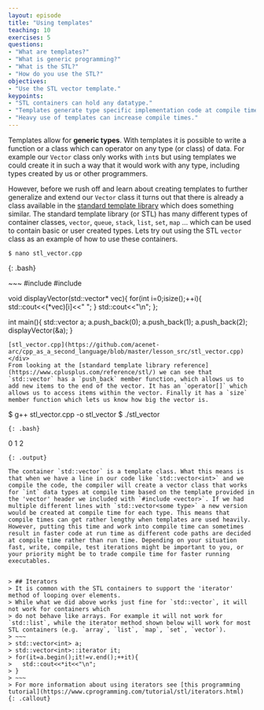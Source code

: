 ```yaml
---
layout: episode
title: "Using templates"
teaching: 10
exercises: 5
questions:
- "What are templates?"
- "What is generic programming?"
- "What is the STL?"
- "How do you use the STL?"
objectives:
- "Use the STL vector template."
keypoints:
- "STL containers can hold any datatype."
- "Templates generate type specific implementation code at compile time."
- "Heavy use of templates can increase compile times."
---
```


Templates allow for **generic types**. With templates it is possible to write a function or a class which can operator on any type (or class) of data. For example our `Vector` class only works with `int`s but using templates we could create it in such a way that it would work with any type, including types created by us or other programmers.

However, before we rush off and learn about creating templates to further generalize and extend our `Vector` class it turns out that there is already a class available in the [standard template library](https://www.cplusplus.com/reference/stl/) which does something similar. The standard template library (or STL) has many different types of container classes, `vector`, `queue`, `stack`, `list`, `set`, `map` ... which can be used to contain basic or user created types. Lets try out using the STL `vector` class as an example of how to use these containers.

~~~
$ nano stl_vector.cpp
~~~
{: .bash}

<div class="gitfile" markdown="1">
~~~
#include <iostream>
#include <vector>

void displayVector(std::vector<int>* vec){
  for(int i=0;i<vec->size();++i){
    std::cout<<(*vec)[i]<<" ";
  }
  std::cout<<"\n";
};

int main(){
  std::vector<int> a;
  a.push_back(0);
  a.push_back(1);
  a.push_back(2);
  displayVector(&a);
}
~~~
[stl_vector.cpp](https://github.com/acenet-arc/cpp_as_a_second_language/blob/master/lesson_src/stl_vector.cpp)
</div>
From looking at the [standard template library reference](https://www.cplusplus.com/reference/stl/) we can see that `std::vector` has a `push_back` member function, which allows us to add new items to the end of the vector. It has an `operator[]` which allows us to access items within the vector. Finally it has a `size` member function which lets us know how big the vector is.

~~~
$ g++ stl_vector.cpp -o stl_vector
$ ./stl_vector
~~~
{: .bash}
~~~
0 1 2
~~~
{: .output}

The container `std::vector` is a template class. What this means is that when we have a line in our code like `std::vector<int>` and we compile the code, the compiler will create a vector class that works for `int` data types at compile time based on the template provided in the 'vector' header we included with `#include <vector>`. If we had multiple different lines with `std::vector<some type>` a new version would be created at compile time for each type. This means that compile times can get rather lengthy when templates are used heavily. However, putting this time and work into compile time can sometimes result in faster code at run time as different code paths are decided at compile time rather than run time. Depending on your situation fast, write, compile, test iterations might be important to you, or your priority might be to trade compile time for faster running executables.


> ## Iterators
> It is common with the STL containers to support the 'iterator' method of looping over elements.
> While what we did above works just fine for `std::vector`, it will not work for containers which
> do not behave like arrays. For example it will not work for `std::list`, while the iterator method shown below will work for most STL containers (e.g. `array`, `list`, `map`, `set`, `vector`).
> ~~~
> std::vector<int> a;
> std::vector<int>::iterator it;
> for(it=a.begin();it!=v.end();++it){
>   std::cout<<*it<<"\n";
> }
> ~~~
> For more information about using iterators see [this programming tutorial](https://www.cprogramming.com/tutorial/stl/iterators.html)
{: .callout}
